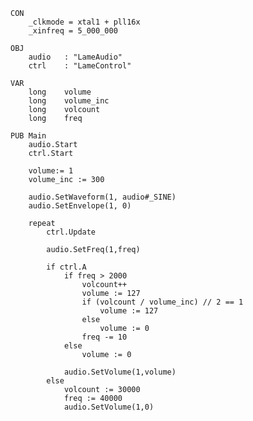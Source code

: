 
    CON
        _clkmode = xtal1 + pll16x
        _xinfreq = 5_000_000

    OBJ
        audio   : "LameAudio"
        ctrl    : "LameControl"

    VAR
        long    volume
        long    volume_inc
        long    volcount
        long    freq

    PUB Main
        audio.Start
        ctrl.Start

        volume:= 1
        volume_inc := 300

        audio.SetWaveform(1, audio#_SINE)
        audio.SetEnvelope(1, 0)

        repeat
            ctrl.Update

            audio.SetFreq(1,freq)

            if ctrl.A
                if freq > 2000
                    volcount++
                    volume := 127
                    if (volcount / volume_inc) // 2 == 1
                        volume := 127
                    else
                        volume := 0
                    freq -= 10
                else
                    volume := 0

                audio.SetVolume(1,volume)
            else
                volcount := 30000
                freq := 40000
                audio.SetVolume(1,0)
